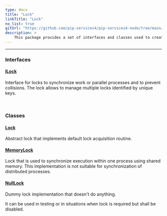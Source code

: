 ```yaml
---
type: docs
title: "Lock"
linkTitle: "Lock"
no_list: true
gitUrl: "https://github.com/pip-services4/pip-services4-node/tree/main/pip-services4-logic-node"
description: >
    This package provides a set of interfaces and classes used to create several types of locks.
---
```

---

<div class="module-body"> 

### Interfaces

#### [ILock](ilock)
Interface for locks to synchronize work or parallel processes and to prevent collisions.
The lock allows to manage multiple locks identified by unique keys.

<br>

### Classes

#### [Lock](lock)
Abstract lock that implements default lock acquisition routine.

#### [MemoryLock](memory_lock)
Lock that is used to synchronize execution within one process using shared memory.
This implementation is not suitable for synchronization of distributed processes.

#### [NullLock](null_lock)
Dummy lock implementation that doesn't do anything.

It can be used in testing or in situations when lock is required
but shall be disabled.

</div>
